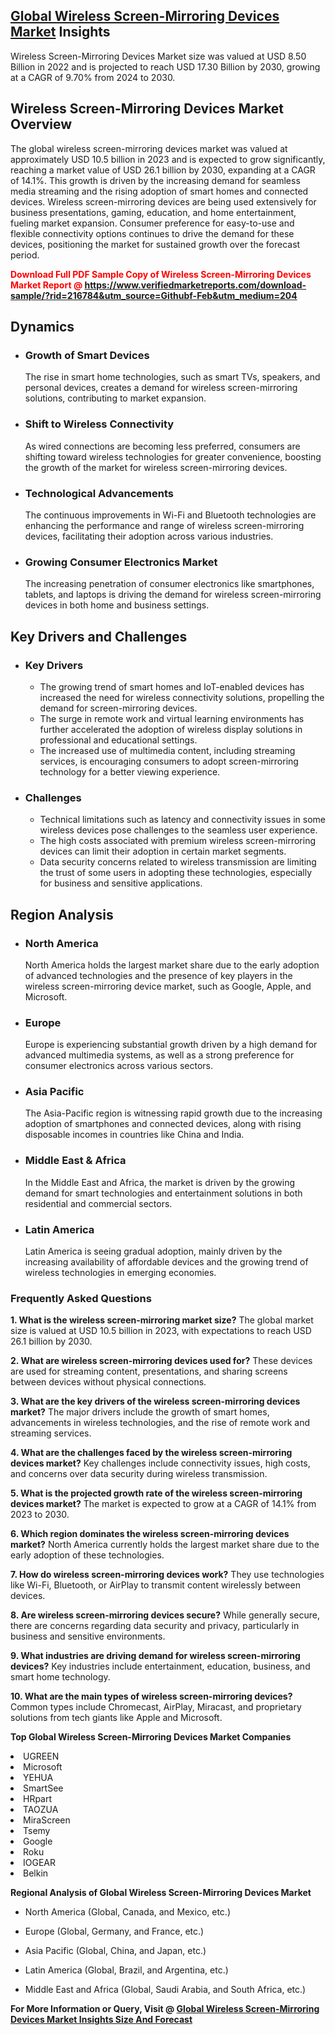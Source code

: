 <h2><a href="https://www.verifiedmarketreports.com/download-sample/?rid=216784&amp;utm_source=Githubf&amp;utm_medium=204" target="_blank">Global Wireless Screen-Mirroring Devices Market</a> Insights</h2><p>Wireless Screen-Mirroring Devices Market size was valued at USD 8.50 Billion in 2022 and is projected to reach USD 17.30 Billion by 2030, growing at a CAGR of 9.70% from 2024 to 2030.</p><p><h2>Wireless Screen-Mirroring Devices Market Overview</h2> <p>The global wireless screen-mirroring devices market was valued at approximately USD 10.5 billion in 2023 and is expected to grow significantly, reaching a market value of USD 26.1 billion by 2030, expanding at a CAGR of 14.1%. This growth is driven by the increasing demand for seamless media streaming and the rising adoption of smart homes and connected devices. Wireless screen-mirroring devices are being used extensively for business presentations, gaming, education, and home entertainment, fueling market expansion. Consumer preference for easy-to-use and flexible connectivity options continues to drive the demand for these devices, positioning the market for sustained growth over the forecast period.</p> <p><strong><p><span class=""><span style="color: #ff0000;"><strong>Download Full PDF Sample Copy of Wireless Screen-Mirroring Devices Market Report</strong> @ </span><a href="https://www.verifiedmarketreports.com/download-sample/?rid=216784&amp;utm_source=Githubf-Feb&amp;utm_medium=204" target="_blank">https://www.verifiedmarketreports.com/download-sample/?rid=216784&amp;utm_source=Githubf-Feb&amp;utm_medium=204</a></span></p></strong></p> <h2>Dynamics</h2> <ul> <li><h3>Growth of Smart Devices</h3> The rise in smart home technologies, such as smart TVs, speakers, and personal devices, creates a demand for wireless screen-mirroring solutions, contributing to market expansion.</li> <li><h3>Shift to Wireless Connectivity</h3> As wired connections are becoming less preferred, consumers are shifting toward wireless technologies for greater convenience, boosting the growth of the market for wireless screen-mirroring devices.</li> <li><h3>Technological Advancements</h3> The continuous improvements in Wi-Fi and Bluetooth technologies are enhancing the performance and range of wireless screen-mirroring devices, facilitating their adoption across various industries.</li> <li><h3>Growing Consumer Electronics Market</h3> The increasing penetration of consumer electronics like smartphones, tablets, and laptops is driving the demand for wireless screen-mirroring devices in both home and business settings.</li> </ul> <h2>Key Drivers and Challenges</h2> <ul> <li><h3>Key Drivers</h3> <ul> <li>The growing trend of smart homes and IoT-enabled devices has increased the need for wireless connectivity solutions, propelling the demand for screen-mirroring devices.</li> <li>The surge in remote work and virtual learning environments has further accelerated the adoption of wireless display solutions in professional and educational settings.</li> <li>The increased use of multimedia content, including streaming services, is encouraging consumers to adopt screen-mirroring technology for a better viewing experience.</li> </ul> </li> <li><h3>Challenges</h3> <ul> <li>Technical limitations such as latency and connectivity issues in some wireless devices pose challenges to the seamless user experience.</li> <li>The high costs associated with premium wireless screen-mirroring devices can limit their adoption in certain market segments.</li> <li>Data security concerns related to wireless transmission are limiting the trust of some users in adopting these technologies, especially for business and sensitive applications.</li> </ul> </li> </ul> <h2>Region Analysis</h2> <ul> <li><h3>North America</h3> North America holds the largest market share due to the early adoption of advanced technologies and the presence of key players in the wireless screen-mirroring device market, such as Google, Apple, and Microsoft.</li> <li><h3>Europe</h3> Europe is experiencing substantial growth driven by a high demand for advanced multimedia systems, as well as a strong preference for consumer electronics across various sectors.</li> <li><h3>Asia Pacific</h3> The Asia-Pacific region is witnessing rapid growth due to the increasing adoption of smartphones and connected devices, along with rising disposable incomes in countries like China and India.</li> <li><h3>Middle East & Africa</h3> In the Middle East and Africa, the market is driven by the growing demand for smart technologies and entertainment solutions in both residential and commercial sectors.</li> <li><h3>Latin America</h3> Latin America is seeing gradual adoption, mainly driven by the increasing availability of affordable devices and the growing trend of wireless technologies in emerging economies.</li> </ul> <h3>Frequently Asked Questions</h3> <p><strong>1. What is the wireless screen-mirroring market size?</strong> The global market size is valued at USD 10.5 billion in 2023, with expectations to reach USD 26.1 billion by 2030.</p> <p><strong>2. What are wireless screen-mirroring devices used for?</strong> These devices are used for streaming content, presentations, and sharing screens between devices without physical connections.</p> <p><strong>3. What are the key drivers of the wireless screen-mirroring devices market?</strong> The major drivers include the growth of smart homes, advancements in wireless technologies, and the rise of remote work and streaming services.</p> <p><strong>4. What are the challenges faced by the wireless screen-mirroring devices market?</strong> Key challenges include connectivity issues, high costs, and concerns over data security during wireless transmission.</p> <p><strong>5. What is the projected growth rate of the wireless screen-mirroring devices market?</strong> The market is expected to grow at a CAGR of 14.1% from 2023 to 2030.</p> <p><strong>6. Which region dominates the wireless screen-mirroring devices market?</strong> North America currently holds the largest market share due to the early adoption of these technologies.</p> <p><strong>7. How do wireless screen-mirroring devices work?</strong> They use technologies like Wi-Fi, Bluetooth, or AirPlay to transmit content wirelessly between devices.</p> <p><strong>8. Are wireless screen-mirroring devices secure?</strong> While generally secure, there are concerns regarding data security and privacy, particularly in business and sensitive environments.</p> <p><strong>9. What industries are driving demand for wireless screen-mirroring devices?</strong> Key industries include entertainment, education, business, and smart home technology.</p> <p><strong>10. What are the main types of wireless screen-mirroring devices?</strong> Common types include Chromecast, AirPlay, Miracast, and proprietary solutions from tech giants like Apple and Microsoft.</p> </p><p><strong>Top Global Wireless Screen-Mirroring Devices Market Companies</strong></p><div data-test-id=""><p><li>UGREEN</li><li> Microsoft</li><li> YEHUA</li><li> SmartSee</li><li> HRpart</li><li> TAOZUA</li><li> MiraScreen</li><li> Tsemy</li><li> Google</li><li> Roku</li><li> IOGEAR</li><li> Belkin</li></p><div><strong>Regional Analysis of&nbsp;Global Wireless Screen-Mirroring Devices Market</strong></div><ul><li dir="ltr"><p dir="ltr">North America&nbsp;(Global, Canada, and Mexico, etc.)</p></li><li dir="ltr"><p dir="ltr">Europe (Global, Germany, and France, etc.)</p></li><li dir="ltr"><p dir="ltr">Asia Pacific&nbsp;(Global, China, and Japan, etc.)</p></li><li dir="ltr"><p dir="ltr">Latin America&nbsp;(Global, Brazil, and Argentina, etc.)</p></li><li dir="ltr">Middle East and Africa&nbsp;(Global, Saudi Arabia, and South Africa, etc.)</li></ul><p><strong>For More Information or Query, Visit @&nbsp;</strong><strong><a href="https://www.verifiedmarketreports.com/product/wireless-screen-mirroring-devices-market/?utm_source=Githubf&amp;utm_medium=204" target="_blank">Global Wireless Screen-Mirroring Devices Market Insights Size And Forecast</a></strong></p></div>
